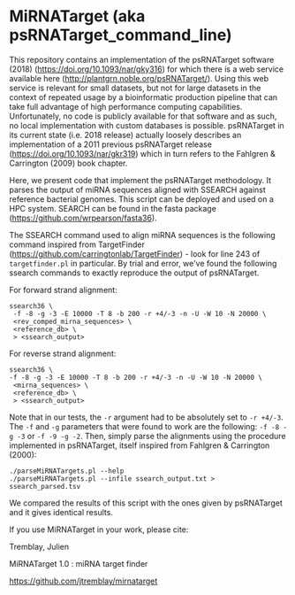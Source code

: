# MiRNATarget (aka psRNATarget_command_line)

This repository contains an implementation of the psRNATarget software (2018) (https://doi.org/10.1093/nar/gky316) for which there is a web service available here (http://plantgrn.noble.org/psRNATarget/). Using this web service is relevant for small datasets, but not for large datasets in the context of repeated usage by a bioinformatic production pipeline that can take full advantage of high performance computing capabilities. Unfortunately, no code is publicly available for that software and as such, no local implementation with custom databases is possible. psRNATarget in its current state (i.e. 2018 release) actually loosely describes an implementation of a 2011 previous psRNATarget release (https://doi.org/10.1093/nar/gkr319) which in turn refers to the Fahlgren & Carrington (2009) book chapter.  

Here, we present code that implement the psRNATarget methodology. It parses the output of miRNA sequences aligned with SSEARCH against reference bacterial genomes. This script can be deployed and used on a HPC system. SEARCH can be found in the fasta package (https://github.com/wrpearson/fasta36). 

The SSEARCH command used to align miRNA sequences is the following command inspired from TargetFinder (https://github.com/carringtonlab/TargetFinder) - look for line 243 of ```targetfinder.pl``` in particular. By trial and error, we've found the following ssearch commands to exactly reproduce the output of psRNATarget.

For forward strand alignment:
```
ssearch36 \
 -f -8 -g -3 -E 10000 -T 8 -b 200 -r +4/-3 -n -U -W 10 -N 20000 \
 <rev_comped_mirna_sequences> \
 <reference_db> \
 > <ssearch_output>
```

For reverse strand alignment:
```
ssearch36 \
-f -8 -g -3 -E 10000 -T 8 -b 200 -r +4/-3 -n -U -W 10 -N 20000 \
 <mirna_sequences> \
 <reference_db> \
 > <ssearch_output>
```
Note that in our tests, the ```-r``` argument had to be absolutely set to ```-r +4/-3```. The ```-f``` and ```-g``` parameters that were found to work are the following:
```-f -8 -g -3``` or ```-f -9 -g -2```.
Then, simply parse the alignments using the procedure implemented in psRNATarget, itself inspired from Fahlgren & Carrington (2000):
```
./parseMiRNATargets.pl --help
./parseMiRNATargets.pl --infile ssearch_output.txt > ssearch_parsed.tsv
```
We compared the results of this script with the ones given by psRNATarget and it gives identical results. 

If you use MiRNATarget in your work, please cite:

Tremblay, Julien

MiRNATarget 1.0 : miRNA target finder

https://github.com/jtremblay/mirnatarget
